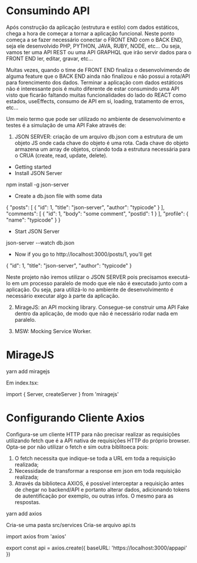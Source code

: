 # Consumindo API

Após construção da aplicação (estrutura e estilo) com dados estáticos, chega a hora de começar a tornar a aplicação funcional. Neste ponto começa a se fazer necessário conectar o FRONT END com o BACK END, seja ele desenvolvido PHP, PYTHON, JAVA, RUBY, NODE, etc... Ou seja, vamos ter uma API REST ou uma API GRAPHQL que irão servir dados para o FRONT END ler, editar, gravar, etc... 

Muitas vezes, quando o time de FRONT END finaliza o desenvolvimendo de alguma feature que o BACK END ainda não finalizou e não possui a rota/API para forencimento dos dados. Terminar a aplicação com dados estáticos não é interessante pois é muito diferente de estar consumindo uma API visto que ficarão faltando muitas funcionalidades do lado do REACT como estados, useEffects, consumo de API em si, loading, tratamento de erros, etc...

Um meio termo que pode ser utilizado no ambiente de desenvolvimento e testes é a simulação de uma API Fake através de:
1) JSON SERVER: criação de um arquivo db.json com a estrutura de um objeto JS onde cada chave do objeto é uma rota. Cada chave do objeto armazena um array de objetos, criando toda a estrutura necessária para o CRUA (create, read, update, delete).

* Getting started
* Install JSON Server

npm install -g json-server

* Create a db.json file with some data

{
  "posts": [
    { "id": 1, "title": "json-server", "author": "typicode" }
  ],
  "comments": [
    { "id": 1, "body": "some comment", "postId": 1 }
  ],
  "profile": { "name": "typicode" }
}

* Start JSON Server

json-server --watch db.json

* Now if you go to http://localhost:3000/posts/1, you'll get

{ "id": 1, "title": "json-server", "author": "typicode" }

Neste projeto não iremos utilizar o JSON SERVER pois precisamos executá-lo em um processo paralelo de modo que ele não é executado junto com a aplicação. Ou seja, para utilizá-lo no ambiente de desenvolvimento é necessário executar algo à parte da aplicação.

2) MirageJS: an API mocking library. Consegue-se construir uma API Fake dentro da aplicação, de modo que não é necessário rodar nada em paralelo.

3) MSW: Mocking Service Worker.

# MirageJS

yarn add miragejs

Em index.tsx:

import { Server, createServer } from 'miragejs'

# Configurando Cliente Axios

Configura-se um cliente HTTP para não precisar realizar as requisições utilizando fetch que é a API nativa de requisições HTTP do próprio browser. Opta-se por não utilizar o fetch e sim outra biblitoeca pois:
1) O fetch necessita que indique-se toda a URL em toda a requisição realizada;
2) Necessidade de transformar a response em json em toda requisição realizada;
3) Através da biblioteca AXIOS, é possível interceptar a requisição antes de chegar no backend/API e portanto alterar dados, adicionando tokens de autentificação por exemplo, ou outras infos. O mesmo para as respostas.

yarn add axios

Cria-se uma pasta src/services
Cria-se arquivo api.ts

import axios from 'axios'

export const api = axios.create({
    baseURL: 'https://localhost:3000/appapi'
})